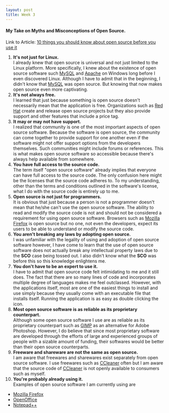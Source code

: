 ```yaml
---
layout: post
title: Week 3
---
```



#### My Take on Myths and Misconceptions of Open Source.
Link to Article: [10 things you should know about open source before you use it](https://www.techrepublic.com/blog/10-things/10-things-you-should-know-about-open-source-before-you-use-it/)  
  
1. __It's not just for Linux.__  
   I already knew that open source is universal and not just limited to the Linux platform. More specifically, I knew about the existence of open source software such [MySQL](https://www.mysql.com/) and [Apache](https://www.apache.org/) on Windows long before I even discovered Linux. Although I have to admit that in the beginning, I didn't know that [MySQL](https://www.mysql.com/) was open source. But knowing that now makes open source even more captivating.
2. __It's not always free.__  
   I learned that just because something is open source doesn't necessarily mean that the application is free. Organizations such as [Red Hat](https://www.redhat.com/en) create and release open source projects but they also provide support and other features that include a price tag.
3. __It may or may not have support.__  
   I realized that community is one of the most important aspects of open source software. Because the software is open source, the community can come together to provide support for one another even if the software might not offer support options from the developers themselves. Such communities might include forums or references. This is what makes open source software so accessible because there's always help available from somewhere.
4. __You have full access to the source code.__  
   The term itself "open source software" already implies that everyone can have full access to the source code. The only confusion here might be the licenses that the source code adheres to. To my understanding, other than the terms and conditions outlined in the software's license, what I do with the source code is entirely up to me. 
5. __Open source is not just for programmers.__  
   It is obvious that just because a person is not a programmer doesn't mean that he/she can't use the open source software. The ability to read and modify the source code is not and should not be considered a requirement for using open source software. Browsers such as [Mozilla Firefox](https://www.mozilla.org/en-US/firefox/) is open source but no one, not even the developers, expect its users to be able to understand or modify the source code.
6. __You aren't breaking any laws by adopting open source.__  
   I was unfamiliar with the legality of using and adoption of open source software however, I have come to learn that the use of open source software does not actually break any intellectual property laws due to the **SCO** case being tossed out. I also didn't know what the **SCO** was before this so this knowledge enlightens me.
7. __You don't have to be an expert to use it.__  
   I have to admit that open source code felt intimidating to me and it still does. The fact that there are so many lines of code and incorporates multiple degree of languages makes me feel outclassed. However, with the applications itself, most are one of the easiest things to install and use simply because they usually come with an executable file that installs itself. Running the application is as easy as double clicking the icon.
8. __Most open source software is as reliable as its proprietary counterpart.__  
   Although some open source software I use are as reliable as its proprietary counterpart such as [GIMP](https://www.gimp.org/) as an alternative for Adobe Photoshop. However, I do believe that since most proprietary software are developed through the efforts of large and experienced groups of people with a sizable amount of funding, their softwares would be better than their open source counterparts.
9. __Freeware and shareware are not the same as open source.__  
   I am aware that freewares and sharewares exist separately from open source software. I use freewares such as [CCleaner](https://www.ccleaner.com/) often but I am aware that the source code of [CCleaner](https://www.ccleaner.com/) is not openly available to consumers such as myself.
10. __You're probably already using it.__  
   Examples of open source software I am currently using are 
   * [Mozilla Firefox](https://www.mozilla.org/en-US/firefox/)
   * [OpenOffice](https://www.openoffice.org/)
   * [Notepad++](https://notepad-plus-plus.org/)

